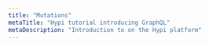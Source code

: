 ```yaml
---
title: "Mutations"
metaTitle: "Hypi tutorial introducing GraphQL"
metaDescription: "Introduction to on the Hypi platform"
---
```

